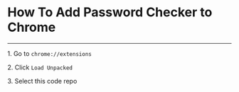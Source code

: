 <h1>How To Add Password Checker to Chrome</h1>
<hr>
<p>1. Go to <code>chrome://extensions</code></p>
<p>2. Click <code>Load Unpacked</code></p>
<p>3. Select this code repo</p>
